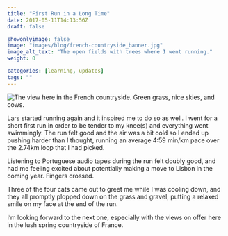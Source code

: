 ```yaml
---
title: "First Run in a Long Time"
date: 2017-05-11T14:13:56Z
draft: false

showonlyimage: false
image: "images/blog/french-countryside_banner.jpg"
image_alt_text: "The open fields with trees where I went running."
weight: 0

categories: [learning, updates]
tags: ""
---
```


![The view here in the French countryside. Green grass, nice skies, and cows.](/images/blog/french-countryside.jpg)

Lars started running again and it inspired me to do so as well. I went for a short first run in order to be tender to my knee(s) and everything went swimmingly. The run felt good and the air was a bit cold so I ended up pushing harder than I thought, running an average 4:59 min/km pace over the 2.74km loop that I had picked.

Listening to Portuguese audio tapes during the run felt doubly good, and had me feeling excited about potentially making a move to Lisbon in the coming year. Fingers crossed.

Three of the four cats came out to greet me while I was cooling down, and they all promptly plopped down on the grass and gravel, putting a relaxed smile on my face at the end of the run.

I’m looking forward to the next one, especially with the views on offer here in the lush spring countryside of France.